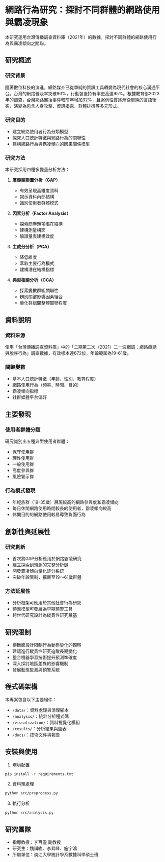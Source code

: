# 網路行為研究：探討不同群體的網路使用與霸凌現象

本研究運用台灣傳播調查資料庫（2021年）的數據，探討不同群體的網路使用行為與霸凌傾向之關聯。

## 研究概述

### 研究背景
隨著數位科技的演進，網路媒介已從單純的資訊工具轉變為現代社會的核心溝通平台。台灣的網路普及率突破90%，行動裝置持有率更高達95%。根據教育部2023年的調查，台灣網路霸凌事件較前年增加32%，且案例性質逐漸從單純的言語衝突，演變為包含人身攻擊、資訊揭露、群體排擠等多元形式。

### 研究目的
- 建立網路使用者行為分類模型
- 探究人口統計特徵與網路行為的關聯性
- 建構網路行為與霸凌傾向的因果關係模型

### 研究方法
本研究採用四種多變量分析方法：

1. **廣義關聯圖分析（GAP）**
   - 有效呈現高維度資料
   - 揭示資料內部結構
   - 識別使用者群體模式

2. **因素分析（Factor Analysis）**
   - 探索問卷題項潛在結構
   - 建構測量構面
   - 驗證量表建構效度

3. **主成分分析（PCA）**
   - 降低維度
   - 萃取主要行為模式
   - 建構潛在結構指標

4. **典型相關分析（CCA）**
   - 探索變數群組關聯性
   - 辨別關鍵影響因素組合
   - 量化群組間整體關聯程度

## 資料說明

### 資料來源
使用「台灣傳播調查資料庫」中的「二期第二次（2021）二一波網調：網路癮誘與脫序行為」調查數據，有效樣本達672位，年齡範圍為19-61歲。

### 關鍵變數
- 基本人口統計特徵（年齡、性別、教育程度）
- 網路使用行為（頻率、時間、目的）
- 霸凌傾向指標
- 社群媒體平台偏好

## 主要發現

### 使用者群體分類
研究識別出五種典型使用者群體：
- 保守使用群
- 理性使用群
- 一般使用群
- 高度參與群
- 風險警示群

### 行為模式發現
- 年輕族群（19-35歲）展現較高的網路參與度和霸凌傾向
- 每日休閒網路使用時間較長的使用者，霸凌傾向較高
- 休閒目的的網路使用較易導致負面行為

## 創新性與延展性

### 研究創新
- 首次將GAP分析應用於網路霸凌研究
- 建立探索到預測的完整分析鏈
- 開發霸凌傾向量化評分系統
- 突破年齡限制，擴展至19～61歲群體

### 方法延展性
- 分析框架可應用於其他社會行為研究
- 預測模型可發展為早期預警工具
- 跨世代研究設計為縱貫性研究奠基

## 研究限制

- 橫斷面設計限制行為動態變化的觀察
- 建議進行縱貫性研究追蹤長期變化
- 整合機器學習技術提升預測準確度
- 深入探討地區差異的影響機制
- 發展動態監測與預警系統

## 程式碼架構

本專案包含以下主要組件：
- `/data/`：資料處理與清理腳本
- `/analysis/`：統計分析程式碼
- `/visualization/`：資料視覺化模組
- `/results/`：分析結果與圖表
- `/docs/`：技術文件與報告

## 安裝與使用

1. 環境配置
```bash
pip install -r requirements.txt
```

2. 資料預處理
```bash
python src/preprocess.py
```

3. 執行分析
```bash
python src/analysis.py
```

## 研究團隊

- 指導教授：李百靈 副教授
- 研究生：魏祺紘、李昇峰、施宇鴻
- 所屬單位：淡江大學統計學系數據科學碩士班
